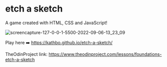 # etch a sketch

A game created with HTML, CSS and JavaScript!

![screencapture-127-0-0-1-5500-2022-09-06-13_23_09](https://user-images.githubusercontent.com/94912046/188625036-d04c92c2-b682-4271-9286-1df42f785953.png)

Play here ➡️ https://kathbo.github.io/etch-a-sketch/

TheOdinProject link: https://www.theodinproject.com/lessons/foundations-etch-a-sketch
